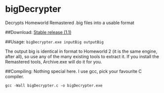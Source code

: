 # bigDecrypter
Decrypts Homeworld Remastered .big files into a usable format

##Download:
[Stable release (1.1)](https://github.com/mon/bigDecrypter/releases/tag/v1.1)

##Usage:
`bigDecrypter.exe inputBig outputBig`

The output big is identical in format to Homeworld 2 (it is the same engine, after all), so use any of the many existing tools to extract it. If you install the Remastered tools, Archive.exe will do it for you.

##Compiling:
Nothing special here. I use gcc, pick your favourite C compiler.

`gcc -Wall bigDecrypter.c -o bigDecrypter.exe`
